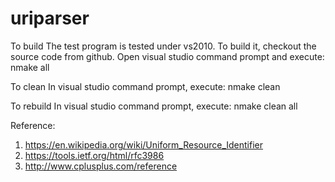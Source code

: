 # uriparser

To build
The test program is tested under vs2010. To build it, checkout the source code from github. Open visual studio command prompt and execute:
nmake all

To clean
In visual studio command prompt, execute:
nmake clean

To rebuild
In visual studio command prompt, execute:
nmake clean all

Reference:
1. https://en.wikipedia.org/wiki/Uniform_Resource_Identifier
2. https://tools.ietf.org/html/rfc3986
3. http://www.cplusplus.com/reference
